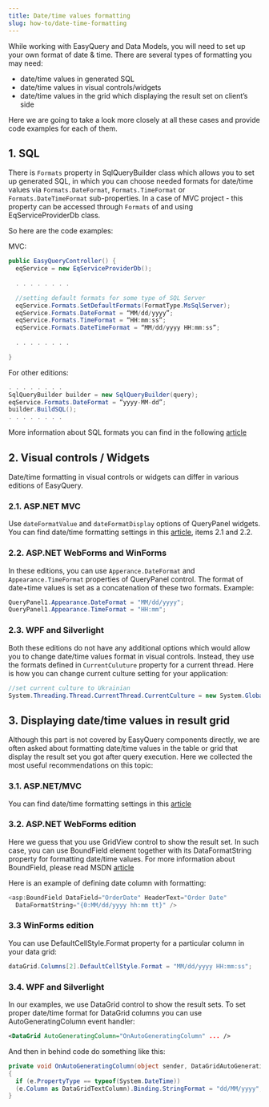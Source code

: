 ```yaml
---
title: Date/time values formatting
slug: how-to/date-time-formatting
---
```



While working with EasyQuery and Data Models, you will need to set up your own format of date & time. There are several types of formatting you may need: 

* date/time values in generated SQL
* date/time values in visual controls/widgets
* date/time values in the grid which displaying the result set on client’s side

Here we are going to take a look more closely at all these cases and provide code examples for each of them.

## 1. SQL 
There is `Formats` property in SqlQueryBuilder class which allows you to set up generated SQL, in which you can choose needed formats for date/time values via `Formats.DateFormat`, `Formats.TimeFormat` or `Formats.DateTimeFormat` sub-properties. 
In a case of MVC project - this property can be accessed through `Formats` of and using EqServiceProviderDb class.

So here are the code examples:

MVC:

```c#
public EasyQueryController() {
  eqService = new EqServiceProviderDb();
  
  . . . . . . . . 

  //setting default formats for some type of SQL Server
  eqService.Formats.SetDefaultFormats(FormatType.MsSqlServer);
  eqService.Formats.DateFormat = “MM/dd/yyyy”;
  eqService.Formats.TimeFormat = “HH:mm:ss”;
  eqService.Formats.DateTimeFormat = “MM/dd/yyyy HH:mm:ss”;
 
  . . . . . . . . 

}
```

For other editions:

```c#
. . . . . . . .
SqlQueryBuilder builder = new SqlQueryBuilder(query);
eqService.Formats.DateFormat = “yyyy-MM-dd”;
builder.BuildSQL();
. . . . . . . .
```

More information about SQL formats you can find in the following [article](/how-to/customizing-sql-query-formats)




## 2. Visual controls / Widgets

Date/time formatting in visual controls or widgets can differ in various editions of EasyQuery. 

### 2.1. ASP.NET MVC
Use `dateFormatValue` and `dateFormatDisplay` options of QueryPanel widgets.
You can find date/time formatting settings in this [article](/tutorials/how-to-set-up-javascript-widgets-mvc-version), items 2.1 and 2.2.

### 2.2. ASP.NET WebForms and WinForms
In these editions, you can use `Apperance.DateFormat` and `Appearance.TimeFormat` properties of QueryPanel control. The format of date+time values is set as a concatenation of these two formats. 
Example:
```c#
QueryPanel1.Appearance.DateFormat = "MM/dd/yyyy";
QueryPanel1.Appearance.TimeFormat = "HH:mm";
```

### 2.3. WPF and Silverlight
Both these editions do not have any additional options which would allow you to change date/time values format in visual controls. Instead, they use the formats defined in `CurrentCuluture` property for a current thread.
Here is how you can change current culture setting for your application:

 ```c#
//set current culture to Ukrainian
System.Threading.Thread.CurrentThread.CurrentCulture = new System.Globalization.CultureInfo("uk-UA");
```


## 3. Displaying date/time values in result grid

Although this part is not covered by EasyQuery components directly, we are often asked about formatting date/time values in the table or grid that display the result set you got after query execution. 
Here we collected the most useful recommendations on this topic: 

### 3.1. ASP.NET/MVC 
You can find date/time formatting settings in this [article](/tutorials/managing-result-grid-client-side) 

### 3.2. ASP.NET WebForms edition
Here we guess that you use GridView control to show the result set. In such case, you can use BoundField element together with its DataFormatString property for formatting date/time values.
For more information about BoundField, please read MSDN [article](https://msdn.microsoft.com/en-us/library/system.web.ui.webcontrols.boundfield.aspx)

Here is an example of defining date column with formatting:

```c#
<asp:BoundField DataField="OrderDate" HeaderText="Order Date" 
  DataFormatString="{0:MM/dd/yyyy hh:mm tt}" />
```

### 3.3 WinForms edition
You can use DefaultCellStyle.Format property for a particular column in your data grid:

```c#
dataGrid.Columns[2].DefaultCellStyle.Format = "MM/dd/yyyy HH:mm:ss";
```


### 3.4. WPF and Silverlight
In our examples, we use DataGrid control to show the result sets.
To set proper date/time format for DataGrid columns you can use AutoGeneratingColumn event handler:

```xml
<DataGrid AutoGeneratingColumn="OnAutoGeneratingColumn" ... />
```

And then in behind code do something like this:

```c#
private void OnAutoGeneratingColumn(object sender, DataGridAutoGeneratingColumnEventArgs e)
{
  if (e.PropertyType == typeof(System.DateTime))
  (e.Column as DataGridTextColumn).Binding.StringFormat = "dd/MM/yyyy";
}
```